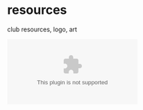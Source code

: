 resources
=========

club resources, logo, art 

<embed src="https://raw.github.com/GDGSeattle/resources/master/logos/devfest-seattle.svg" type="image/svg" />
